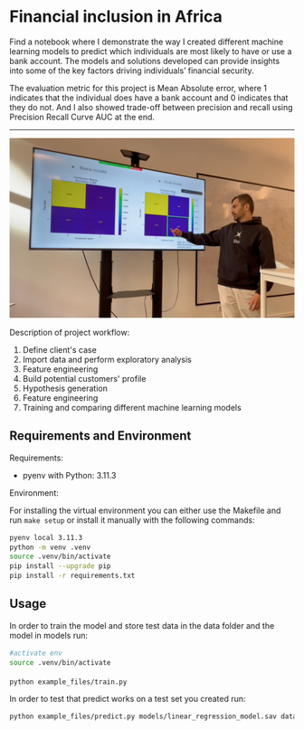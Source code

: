 # Financial inclusion in Africa 
 Find a notebook where I demonstrate the way I created different machine learning models to predict which individuals are most likely to have or use a bank account. The models and solutions developed can provide insights into some of the key factors driving individuals’ financial security.

The evaluation metric for this project is Mean Absolute error, where 1 indicates that the individual does have a bank account and 0 indicates that they do not. 
And I also showed trade-off between precision and recall using Precision Recall Curve AUC at the end. 


---

![alt text](./images/photo-2.png)


Description of project workflow: 

1. Define client's case  
2. Import data and perform exploratory analysis  
3. Feature engineering  
4. Build potential customers' profile  
5. Hypothesis generation  
6. Feature engineering  
7. Training and comparing different machine learning models  



## Requirements and Environment

Requirements:
- pyenv with Python: 3.11.3

Environment: 

For installing the virtual environment you can either use the Makefile and run `make setup` or install it manually with the following commands: 

```Bash
pyenv local 3.11.3
python -m venv .venv
source .venv/bin/activate
pip install --upgrade pip
pip install -r requirements.txt
```

## Usage

In order to train the model and store test data in the data folder and the model in models run:

```bash
#activate env
source .venv/bin/activate

python example_files/train.py  
```

In order to test that predict works on a test set you created run:

```bash
python example_files/predict.py models/linear_regression_model.sav data/X_test.csv data/y_test.csv
```


